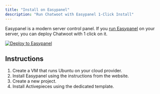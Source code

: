 ```yaml
---
title: "Install on Easypanel"
description: "Run Chatwoot with Easypanel 1-Click Install"
---
```


Easypanel is a modern server control panel. If you [run Easypanel](https://easypanel.io/docs) on your server, you can deploy Chatwoot with 1 click on it.

<a target="_blank" href="https://easypanel.io/docs/templates/activepieces">![Deploy to Easypanel](https://easypanel.io/img/deploy-on-easypanel-40.svg)</a>

## Instructions

1. Create a VM that runs Ubuntu on your cloud provider.
2. Install Easypanel using the instructions from the website.
3. Create a new project.
4. Install Activepieces using the dedicated template.